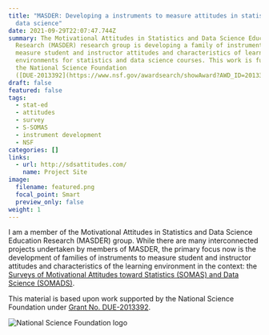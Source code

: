 ```yaml
---
title: "MASDER: Developing a instruments to measure attitudes in statistics and
  data science"
date: 2021-09-29T22:07:47.744Z
summary: The Motivational Attitudes in Statistics and Data Science Education
  Research (MASDER) research group is developing a family of instruments to
  measure student and instructor attitudes and characteristics of learning
  environments for statistics and data science courses. This work is funded by
  the National Science Foundation
  ([DUE-2013392](https://www.nsf.gov/awardsearch/showAward?AWD_ID=2013392&HistoricalAwards=false)).
draft: false
featured: false
tags:
  - stat-ed
  - attitudes
  - survey
  - S-SOMAS
  - instrument development
  - NSF
categories: []
links:
  - url: http://sdsattitudes.com/
    name: Project Site
image:
  filename: featured.png
  focal_point: Smart
  preview_only: false
weight: 1
---
```

I am a member of the Motivational Attitudes in Statistics and Data Science Education Research (MASDER) group. While there are many interconnected projects undertaken by members of MASDER, the primary focus now is the development of families of instruments to measure student and instructor attitudes and characteristics of the learning environment in the context: the [Surveys of Motivational Attitudes toward Statistics (SOMAS) and Data Science (SOMADS)](http://sdsattitudes.com/wp/).

This material is based upon work supported by the National Science Foundation under [Grant No. DUE-2013392](https://www.nsf.gov/awardsearch/showAward?AWD_ID=2013392&HistoricalAwards=false).

<img src="http://sdsattitudes.com/wp/wp-content/uploads/2021/06/NSF_4-Color_bitmap_Logo-150x150.png" lightbox="false" alt="National Science Foundation logo">